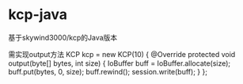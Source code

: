 # kcp-java
基于skywind3000/kcp的Java版本

需实现output方法
KCP kcp = new KCP(10) {
    @Override
    protected void output(byte[] bytes, int size) {
        IoBuffer buff = IoBuffer.allocate(size);
        buff.put(bytes, 0, size);
        buff.rewind();
        session.write(buff);
    }
};